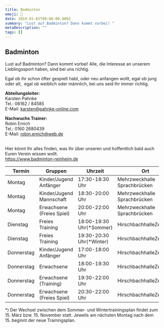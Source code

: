 ```yaml
---
title: Badminton
emoji: 🏸
date: 2019-01-01T00:00:00.000Z
summary: "Lust auf Badminton? Dann kommt vorbei! "
metaDescription: ""
tags: []
---
```

## Badminton

Lust auf Badminton? Dann kommt vorbei! Alle, die Interesse an unserem Lieblingssport haben, sind bei uns richtig.

Egal ob ihr schon öfter gespielt habt, oder neu anfangen wollt, egal ob jung oder alt,  egal ob weiblich oder männlich, bei uns seid Ihr immer richtig.

**Abteilungsleiter:**\
Karsten Pahnke\
Tel.: 06162 / 84585\
E-Mail: [karsten@pahnke-online.com](mailto:karsten@pahnke-online.com)

**Nachwuchs Trainer:**\
Robin Emich\
Tel.: 0160 2680439\
E-Mail: [robin.emich@web.de](mailto:robin.emich@web.de)

[](https://www.badminton-reinheim.de)\
Hier könnt Ihr alles finden, was Ihr über unseren und hoffentlich bald auch Euren Verein wissen wollt.\
<https://www.badminton-reinheim.de>

| **Termin** | **Gruppen**               | **Uhrzeit**              | **Ort**                       |
| ---------- | ------------------------- | ------------------------ | ----------------------------- |
| Montag     | Kinder/Jugend Anfänger    | 17:30-18:30 Uhr          | M﻿ehrzweckhalle Sprachbrücken |
| Montag     | Kinder/Jugend Mannschaft  | 18:30-20:00 Uhr          | M﻿ehrzweckhalle Sprachbrücken |
| Montag     | Erwachsene (Freies Spiel) | 20:00-22:00 Uhr          | M﻿ehrzweckhalle Sprachbrücken |
| Dienstag   | Freies Training           | 18:00-19:30 Uhr(*Sommer) | HirschbachhalleZeilhard       |
| Dienstag   | Freies Training           | 19:30-20:30 Uhr(*Winter) | HirschbachhalleZeilhard       |
| Donnerstag | Kinder/Jugend Anfänger    | 17:00-18:00 Uhr          | HirschbachhalleZeilhard       |
| Donnerstag | Erwachsene                | 18:00-19:30 Uhr          | HirschbachhalleZeilhard       |
| Donnerstag | Erwachsene (Training)     | 19:30-22:00 Uhr          | HirschbachhalleZeilhard       |
| Donnerstag | Erwachsene (Freies Spiel) | 20:30-22:00 Uhr          | HirschbachhalleZeilhard       |

\*) Der Wechsel zwischen dem Sommer- und Wintertrainingsplan findet zum 15. März bzw. 15. November statt. Jeweils am nächsten Montag nach dem 15. beginnt der neue Trainingsplan.